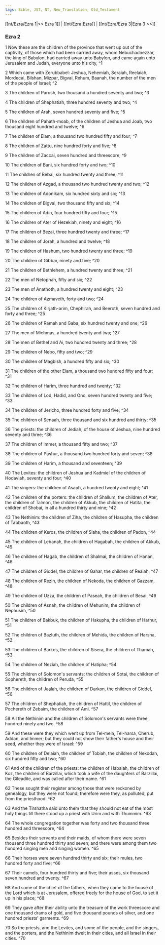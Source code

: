 ```yaml
---
tags: Bible, JST, NT, New_Translation, Old_Testament
---
```


[[nt/Ezra/Ezra 1|<< Ezra 1]] | [[nt/Ezra|Ezra]] | [[nt/Ezra/Ezra 3|Ezra 3 >>]]

### Ezra 2

1 Now these are the children of the province that went up out of the captivity, of those which had been carried away, whom Nebuchadnezzar, the king of Babylon, had carried away unto Babylon, and came again unto Jerusalem and Judah, everyone unto his city,  ^1

2 Which came with Zerubbabel: Jeshua, Nehemiah, Seraiah, Reelaiah, Mordecai, Bilshan, Mizpar, Bigvai, Rehum, Baanah, the number of the men of the people of Israel;  ^2

3 The children of Parosh, two thousand a hundred seventy and two;  ^3

4 The children of Shephatiah, three hundred seventy and two;  ^4

5 The children of Arah, seven hundred seventy and five;  ^5

6 The children of Pahath-moab, of the children of Jeshua and Joab, two thousand eight hundred and twelve;  ^6

7 The children of Elam, a thousand two hundred fifty and four;  ^7

8 The children of Zattu, nine hundred forty and five;  ^8

9 The children of Zaccai, seven hundred and threescore;  ^9

10 The children of Bani, six hundred forty and two;  ^10

11 The children of Bebai, six hundred twenty and three;  ^11

12 The children of Azgad, a thousand two hundred twenty and two;  ^12

13 The children of Adonikam, six hundred sixty and six;  ^13

14 The children of Bigvai, two thousand fifty and six;  ^14

15 The children of Adin, four hundred fifty and four;  ^15

16 The children of Ater of Hezekiah, ninety and eight;  ^16

17 The children of Bezai, three hundred twenty and three;  ^17

18 The children of Jorah, a hundred and twelve;  ^18

19 The children of Hashum, two hundred twenty and three;  ^19

20 The children of Gibbar, ninety and five;  ^20

21 The children of Bethlehem, a hundred twenty and three;  ^21

22 The men of Netophah, fifty and six;  ^22

23 The men of Anathoth, a hundred twenty and eight;  ^23

24 The children of Azmaveth, forty and two;  ^24

25 The children of Kirjath-arim, Chephirah, and Beeroth, seven hundred and forty and three;  ^25

26 The children of Ramah and Gaba, six hundred twenty and one;  ^26

27 The men of Michmas, a hundred twenty and two;  ^27

28 The men of Bethel and Ai, two hundred twenty and three;  ^28

29 The children of Nebo, fifty and two;  ^29

30 The children of Magbish, a hundred fifty and six;  ^30

31 The children of the other Elam, a thousand two hundred fifty and four;  ^31

32 The children of Harim, three hundred and twenty;  ^32

33 The children of Lod, Hadid, and Ono, seven hundred twenty and five;  ^33

34 The children of Jericho, three hundred forty and five;  ^34

35 The children of Senaah, three thousand and six hundred and thirty;  ^35

36 The priests: the children of Jediah, of the house of Jeshua, nine hundred seventy and three;  ^36

37 The children of Immer, a thousand fifty and two;  ^37

38 The children of Pashur, a thousand two hundred forty and seven;  ^38

39 The children of Harim, a thousand and seventeen;  ^39

40 The Levites: the children of Jeshua and Kadmiel of the children of Hodaviah, seventy and four;  ^40

41 The singers: the children of Asaph, a hundred twenty and eight;  ^41

42 The children of the porters: the children of Shallum, the children of Ater, the children of Talmon, the children of Akkub, the children of Hatita, the children of Shobai, in all a hundred thirty and nine;  ^42

43 The Nethinim: the children of Ziha, the children of Hasupha, the children of Tabbaoth,  ^43

44 The children of Keros, the children of Siaha, the children of Padon,  ^44

45 The children of Lebanah, the children of Hagabah, the children of Akkub,  ^45

46 The children of Hagab, the children of Shalmai, the children of Hanan,  ^46

47 The children of Giddel, the children of Gahar, the children of Reaiah,  ^47

48 The children of Rezin, the children of Nekoda, the children of Gazzam,  ^48

49 The children of Uzza, the children of Paseah, the children of Besai,  ^49

50 The children of Asnah, the children of Mehunim, the children of Nephusim,  ^50

51 The children of Bakbuk, the children of Hakupha, the children of Harhur,  ^51

52 The children of Bazluth, the children of Mehida, the children of Harsha,  ^52

53 The children of Barkos, the children of Sisera, the children of Thamah,  ^53

54 The children of Neziah, the children of Hatipha;  ^54

55 The children of Solomon\'s servants: the children of Sotai, the children of Sophereth, the children of Peruda,  ^55

56 The children of Jaalah, the children of Darkon, the children of Giddel,  ^56

57 The children of Shephatiah, the children of Hattil, the children of Pochereth of Zebaim, the children of Ami.  ^57

58 All the Nethinim and the children of Solomon\'s servants were three hundred ninety and two.  ^58

59 And these were they which went up from Tel-mela, Tel-harsa, Cherub, Addan, and Immer; but they could not show their father\'s house and their seed, whether they were of Israel:  ^59

60 The children of Delaiah, the children of Tobiah, the children of Nekodah, six hundred fifty and two;  ^60

61 And of the children of the priests: the children of Habaiah, the children of Koz, the children of Barzillai, which took a wife of the daughters of Barzillai, the Gileadite, and was called after their name.  ^61

62 These sought their register among those that were reckoned by genealogy, but they were not found; therefore were they, as polluted, put from the priesthood.  ^62

63 And the Tirshatha said unto them that they should not eat of the most holy things till there stood up a priest with Urim and with Thummim.  ^63

64 The whole congregation together was forty and two thousand three hundred and threescore,  ^64

65 Besides their servants and their maids, of whom there were seven thousand three hundred thirty and seven; and there were among them two hundred singing men and singing women.  ^65

66 Their horses were seven hundred thirty and six; their mules, two hundred forty and five;  ^66

67 Their camels, four hundred thirty and five; their asses, six thousand seven hundred and twenty.  ^67

68 And some of the chief of the fathers, when they came to the house of the Lord which is at Jerusalem, offered freely for the house of God, to set it up in his place;  ^68

69 They gave after their ability unto the treasure of the work threescore and one thousand drams of gold, and five thousand pounds of silver, and one hundred priests\' garments.  ^69

70 So the priests, and the Levites, and some of the people, and the singers, and the porters, and the Nethinim dwelt in their cities, and all Israel in their cities.  ^70

 
